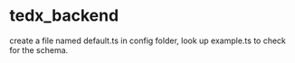 # tedx_backend

create a file named default.ts in config folder, look up example.ts to check for the schema.

